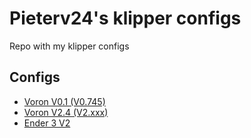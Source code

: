 # Pieterv24's klipper configs
Repo with my klipper configs

## Configs

- [Voron V0.1 (V0.745)](https://github.com/Pieterv24/klipper_printer_configs/tree/v0.745)
- [Voron V2.4 (V2.xxx)](https://github.com/Pieterv24/klipper_printer_configs/tree/v2)
- [Ender 3 V2](https://github.com/Pieterv24/klipper_printer_configs/tree/skrMiniE3V3/ender3)
